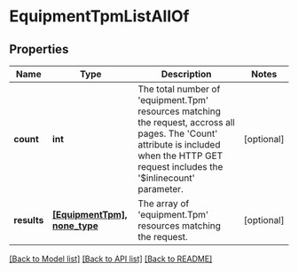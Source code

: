 # EquipmentTpmListAllOf

## Properties
Name | Type | Description | Notes
------------ | ------------- | ------------- | -------------
**count** | **int** | The total number of &#39;equipment.Tpm&#39; resources matching the request, accross all pages. The &#39;Count&#39; attribute is included when the HTTP GET request includes the &#39;$inlinecount&#39; parameter. | [optional] 
**results** | [**[EquipmentTpm], none_type**](EquipmentTpm.md) | The array of &#39;equipment.Tpm&#39; resources matching the request. | [optional] 

[[Back to Model list]](../README.md#documentation-for-models) [[Back to API list]](../README.md#documentation-for-api-endpoints) [[Back to README]](../README.md)


